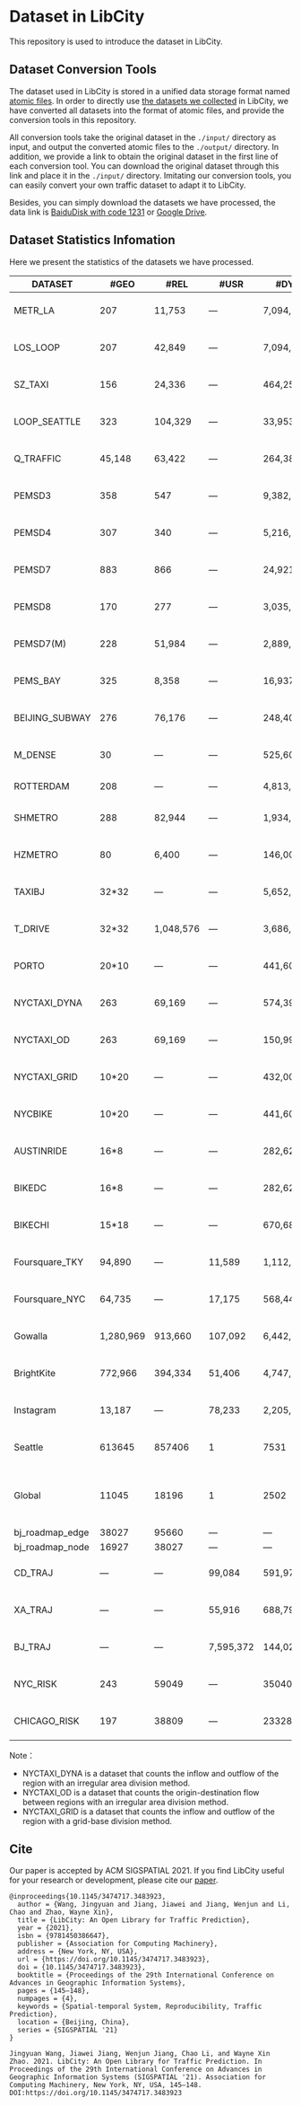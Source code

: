 # Dataset in LibCity

This repository is used to introduce the dataset in LibCity.

## Dataset Conversion Tools

The dataset used in LibCity is stored in a unified data storage format named [atomic files](https://bigscity-libcity-docs.readthedocs.io/en/latest/user_guide/data/atomic_files.html). In order to directly use [the datasets we collected](https://bigscity-libcity-docs.readthedocs.io/en/latest/user_guide/data/raw_data.html) in LibCity, we have converted all datasets into the format of atomic files, and provide the conversion tools in this repository.

All conversion tools take the original dataset in the `./input/` directory as input, and output the converted atomic files to the `./output/` directory. In addition, we provide a link to obtain the original dataset in the first line of each conversion tool. You can download the original dataset through this link and place it in the `./input/` directory. Imitating our conversion tools, you can easily convert your own traffic dataset to adapt it to LibCity.

Besides, you can simply download the datasets we have processed, the data link is [BaiduDisk with code 1231](https://pan.baidu.com/s/1qEfcXBO-QwZfiT0G3IYMpQ) or [Google Drive](https://drive.google.com/drive/folders/1g5v2Gq1tkOq8XO0HDCZ9nOTtRpB6-gPe?usp=sharing).

## Dataset Statistics Infomation

Here we present the statistics of the  datasets we have processed.

| DATASET         | #GEO      | #REL      | #USR      | #DYNA       | PLACE                                                     | DURATION                         | INTERVAL |
| --------------- | --------- | --------- | --------- | ----------- | --------------------------------------------------------- | -------------------------------- | -------- |
| METR_LA         | 207       | 11,753    | —         | 7,094,304   | Los Angeles, USA                                          | Mar. 1, 2012 -   Jun. 27, 2012   | 5min     |
| LOS_LOOP        | 207       | 42,849    | —         | 7,094,304   | Los Angeles, USA                                          | Mar. 1, 2012 -   Jun. 27, 2012   | 5min     |
| SZ_TAXI         | 156       | 24,336    | —         | 464,256     | Shenzhen, China                                           | Jan. 1, 2015 -   Jan. 31, 2015   | 15min    |
| LOOP_SEATTLE    | 323       | 104,329   | —         | 33,953,760  | Greater Seattle   Area, USA                               | over the entirely   of 2015      | 5min     |
| Q_TRAFFIC       | 45,148    | 63,422    | —         | 264,386,688 | Beijing, China                                            | Apr. 1, 2017 - May 31, 2017      | 15min    |
| PEMSD3          | 358       | 547       | —         | 9,382,464   | California, USA                                           | Sept. 1, 2018 -   Nov. 30, 2018  | 5min     |
| PEMSD4          | 307       | 340       | —         | 5,216,544   | San Francisco Bay Area, USA                               | Jan. 1, 2018 -   Feb. 28, 2018   | 5min     |
| PEMSD7          | 883       | 866       | —         | 24,921,792  | California, USA                                           | Jul. 1, 2016 -   Aug. 31, 2016   | 5min     |
| PEMSD8          | 170       | 277       | —         | 3,035,520   | San Bernardino Area, USA                                  | Jul. 1, 2016 -   Aug. 31, 2016   | 5min     |
| PEMSD7(M)       | 228       | 51,984    | —         | 2,889,216   | California, USA                                           | weekdays of May   and June, 2012 | 5min     |
| PEMS_BAY        | 325       | 8,358     | —         | 16,937,700  | San Francisco Bay Area, USA                               | Jan. 1, 2017 -   Jun. 30, 2017   | 5min     |
| BEIJING_SUBWAY  | 276       | 76,176    | —         | 248,400     | Beijing, China                                            | Feb. 29, 2016 -   Apr. 3, 2016   | 30min    |
| M_DENSE         | 30        | —         | —         | 525,600     | Madrid, Spain                                             | Jan. 1, 2018 -   Dec. 21, 2019   | 60min    |
| ROTTERDAM       | 208       | —         | —         | 4,813,536   | Rotterdam, Holland                                        | 135 days of 2018                 | 2min     |
| SHMETRO         | 288       | 82,944    | —         | 1,934,208   | Shanghai, China                                           | Jul. 1, 2016 -   Sept. 30, 2016  | 15min    |
| HZMETRO         | 80        | 6,400     | —         | 146,000     | Hangzhou, China                                           | Jan. 1, 2019 - Jan. 25, 2019     | 15min    |
| TAXIBJ          | 32*32     | —         | —         | 5,652,480   | Beijing, China                                            | Mar. 1, 2015 -   Jun. 30, 2015   | 30min    |
| T_DRIVE         | 32*32     | 1,048,576 | —         | 3,686,400   | Beijing, China                                            | Feb. 1, 2015 -   Jun. 30, 2015   | 60min    |
| PORTO           | 20*10     | —         | —         | 441,600     | Porto, Portugal                                           | Jul. 1, 2013 -   Sept. 30, 2013  | 60min    |
| NYCTAXI_DYNA    | 263       | 69,169    | —         | 574,392     | New York, USA                                             | Jan. 1, 2020 - Mar. 30, 2020     | 60min    |
| NYCTAXI_OD      | 263       | 69,169    | —         | 150,995,927 | New York, USA                                             | Apr. 1, 2020 - Jun. 30, 2020     | 60min    |
| NYCTAXI_GRID    | 10*20     | —         | —         | 432,000     | New York, USA                                             | Jan. 1, 2014 -   Mar. 31, 2014   | 60min    |
| NYCBIKE         | 10*20     | —         | —         | 441,600     | New York, USA                                             | Jul. 1, 2020 -   Sept. 30, 2020  | 60min    |
| AUSTINRIDE      | 16*8      | —         | —         | 282,624     | Austin, USA                                               | Jul. 1, 2016 -   Sept. 30, 2016  | 60min    |
| BIKEDC          | 16*8      | —         | —         | 282,624     | Washington, USA                                           | Jul. 1, 2020 -   Sept. 30, 2020  | 60min    |
| BIKECHI         | 15*18     | —         | —         | 670,680     | Chicago, USA                                              | Jul. 1, 2020 -   Sept. 30, 2020  | 60min    |
| Foursquare_TKY  | 94,890    | —         | 11,589    | 1,112,156   | Tokyo, Japan                                              | Apr. 3, 2012 -   Sep. 16, 2013   | —        |
| Foursquare_NYC  | 64,735    | —         | 17,175    | 568,444     | New York, USA                                             | Apr. 3, 2012 -   Sep. 16, 2013   | —        |
| Gowalla         | 1,280,969 | 913,660   | 107,092   | 6,442,892   | Global                                                    | Feb. 4, 2009 -   Oct. 23, 2010   | —        |
| BrightKite      | 772,966   | 394,334   | 51,406    | 4,747,287   | Global                                                    | Mar. 21, 2008 -   Oct. 18, 2010  | —        |
| Instagram       | 13,187    | —         | 78,233    | 2,205,794   | New York, USA                                             | Jun. 15, 2011 -   Nov. 8, 2016   | —        |
| Seattle         | 613645    | 857406    | 1         | 7531        | Seattle WA, USA                                           | Jan.17,2009 20:27:37 - 22:34:28  | 1s       |
| Global          | 11045     | 18196     | 1         | 2502        | Neftekamsk, Republic of Bashkortostan, Russian Federation | —                                | 1s       |
| bj_roadmap_edge | 38027     | 95660     | —         | —           | Beijing, China                                            | —                                | —        |
| bj_roadmap_node | 16927     | 38027     | —         | —           | Beijing, China                                            | —                                | —        |
| CD_TRAJ         | —         | —         | 99,084    | 591,977,313 | Chengdu, China                                            | Nov. 01, 2018 - Nov. 15, 2018    | —        |
| XA_TRAJ         | —         | —         | 55,916    | 688,796,584 | Xi'an, China                                              | Oct. 01, 2018 - Oct. 15, 2018    | —        |
| BJ_TRAJ         | —         | —         | 7,595,372 | 144,026,946 | Beijing, China                                            | Jun. 01, 2015 - Jun. 30, 2015    | —        |
| NYC_RISK        | 243       | 59049     | —         | 3504000     | New York, USA                                             | Jan. 01, 2013 - Dec. 31, 2013    | 60min    |
| CHICAGO_RISK    | 197       | 38809     | —         | 2332800     | Chicago, USA                                              | Feb. 01, 2016 - Sep. 30, 2016    | 60min    |

Note：

- NYCTAXI_DYNA is a dataset that counts the inflow and outflow of the region with an irregular area division method.
- NYCTAXI_OD is a dataset that counts the origin-destination flow between regions with an irregular area division method.
- NYCTAXI_GRID is a dataset that counts the inflow and outflow of the region with a grid-base division method.

## Cite

Our paper is accepted by ACM SIGSPATIAL 2021. If you find LibCity useful for your research or development, please cite our [paper](https://dl.acm.org/doi/10.1145/3474717.3483923).

```
@inproceedings{10.1145/3474717.3483923,
  author = {Wang, Jingyuan and Jiang, Jiawei and Jiang, Wenjun and Li, Chao and Zhao, Wayne Xin},
  title = {LibCity: An Open Library for Traffic Prediction},
  year = {2021},
  isbn = {9781450386647},
  publisher = {Association for Computing Machinery},
  address = {New York, NY, USA},
  url = {https://doi.org/10.1145/3474717.3483923},
  doi = {10.1145/3474717.3483923},
  booktitle = {Proceedings of the 29th International Conference on Advances in Geographic Information Systems},
  pages = {145–148},
  numpages = {4},
  keywords = {Spatial-temporal System, Reproducibility, Traffic Prediction},
  location = {Beijing, China},
  series = {SIGSPATIAL '21}
}
```

```
Jingyuan Wang, Jiawei Jiang, Wenjun Jiang, Chao Li, and Wayne Xin Zhao. 2021. LibCity: An Open Library for Traffic Prediction. In Proceedings of the 29th International Conference on Advances in Geographic Information Systems (SIGSPATIAL '21). Association for Computing Machinery, New York, NY, USA, 145–148. DOI:https://doi.org/10.1145/3474717.3483923
```

